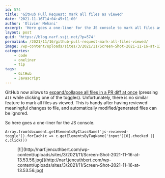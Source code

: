 ```yaml
---
id: 574
title: 'GitHub Pull Request: mark all files as viewed'
date: '2021-11-16T14:04:45+11:00'
author: 'Olivier Mehani'
excerpt: 'Here goes a one-liner for the JS console to mark all files as viewed at once in a Github PR.'
layout: post
guid: 'https://blog.narf.ssji.net/?p=574'
permalink: /2021/11/16/github-pull-request-mark-all-files-viewed/
image: /wp-content/uploads/sites/3/2021/11/Screen-Shot-2021-11-16-at-13.53.56.jpg
categories:
    - code
    - oneliner
    - tip
tags:
    - GitHub
    - Javascript
---
```


GitHub now allows to [expand/collapse all files in a PR diff at once](https://github.com/refined-github/refined-github/issues/2151 "https://github.com/refined-github/refined-github/issues/2151") (pressing `Alt` while clicking one of the toggles). Unfortunately, there is no similar feature to mark all files as viewed. This is handy after having reviewed meaningful changes to file, and automatically modified/generated files can be ignored.

So here goes a one-liner for the JS console.

```
Array.from(document.getElementsByClassName('js-reviewed-toggle')).forEach(c => c.getElementsByTagName('input')[0].checked || c.click())
```

<figure class="wp-block-image size-full">[![](http://narf.jencuthbert.com/wp-content/uploads/sites/3/2021/11/Screen-Shot-2021-11-16-at-13.53.56.jpg)](http://narf.jencuthbert.com/wp-content/uploads/sites/3/2021/11/Screen-Shot-2021-11-16-at-13.53.56.jpg)</figure>